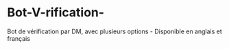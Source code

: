 # Bot-V-rification-
Bot de vérification par DM, avec plusieurs options - Disponible en anglais et français
